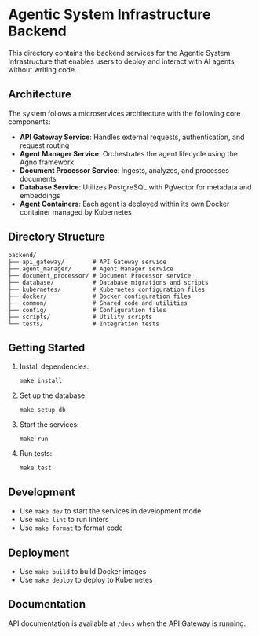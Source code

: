 # Agentic System Infrastructure Backend

This directory contains the backend services for the Agentic System Infrastructure that enables users to deploy and interact with AI agents without writing code.

## Architecture

The system follows a microservices architecture with the following core components:

- **API Gateway Service**: Handles external requests, authentication, and request routing
- **Agent Manager Service**: Orchestrates the agent lifecycle using the Agno framework
- **Document Processor Service**: Ingests, analyzes, and processes documents
- **Database Service**: Utilizes PostgreSQL with PgVector for metadata and embeddings
- **Agent Containers**: Each agent is deployed within its own Docker container managed by Kubernetes

## Directory Structure

```
backend/
├── api_gateway/        # API Gateway service
├── agent_manager/      # Agent Manager service
├── document_processor/ # Document Processor service
├── database/           # Database migrations and scripts
├── kubernetes/         # Kubernetes configuration files
├── docker/             # Docker configuration files
├── common/             # Shared code and utilities
├── config/             # Configuration files
├── scripts/            # Utility scripts
└── tests/              # Integration tests
```

## Getting Started

1. Install dependencies:
   ```
   make install
   ```

2. Set up the database:
   ```
   make setup-db
   ```

3. Start the services:
   ```
   make run
   ```

4. Run tests:
   ```
   make test
   ```

## Development

- Use `make dev` to start the services in development mode
- Use `make lint` to run linters
- Use `make format` to format code

## Deployment

- Use `make build` to build Docker images
- Use `make deploy` to deploy to Kubernetes

## Documentation

API documentation is available at `/docs` when the API Gateway is running.
